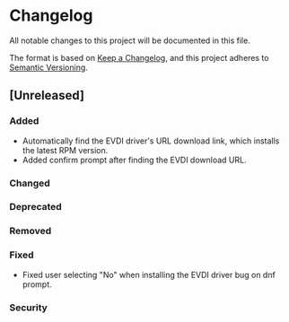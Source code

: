 # Changelog

All notable changes to this project will be documented in this file.

The format is based on [Keep a Changelog](https://keepachangelog.com/en/1.1.0/),
and this project adheres to [Semantic Versioning](https://semver.org/spec/v2.0.0.html).

## [Unreleased]

### Added

- Automatically find the EVDI driver's URL download link, which installs the latest RPM version.
- Added confirm prompt after finding the EVDI download URL.

### Changed

### Deprecated

### Removed

### Fixed

- Fixed user selecting "No" when installing the EVDI driver bug on dnf prompt.

### Security
